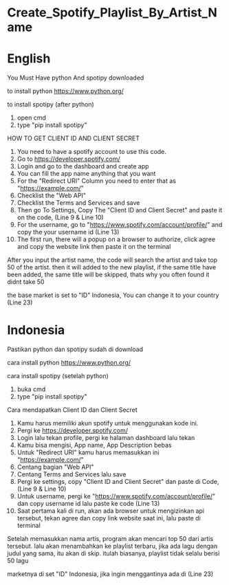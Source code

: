 # Create_Spotify_Playlist_By_Artist_Name



# English

You Must Have python And spotipy downloaded

to install python
https://www.python.org/

to install spotipy (after python)
1. open cmd
2. type "pip install spotipy"


HOW TO GET CLIENT ID AND CLIENT SECRET
1. You need to have a spotify account to use this code.
2. Go to https://developer.spotify.com/ 
3. Login and go to the dashboard and create app
4. You can fill the app name anything that you want
5. For the "Redirect URI" Column you need to enter that as "https://example.com/"
6. Checklist the "Web API"
7. Checklist the Terms and Services and save
8. Then go To Settings, Copy The "Client ID and Client Secret" and paste it on the code, (Line 9 & Line 10)
9. For the username, go to "https://www.spotify.com/account/profile/" and copy the your username id (Line 13)
10. The first run, there will a popup on a browser to authorize, click agree and copy the website link then paste it on the terminal


After you input the artist name, the code will search the artist and take top 50 of the artist. then it will added to the new playlist, if the same title have been added, the same title will be skipped, thats why you often found it didnt take 50

the base market is set to "ID" Indonesia, You can change it to your country (Line 23)






# Indonesia

Pastikan python dan spotipy sudah di download

cara install python
https://www.python.org/

cara install spotipy (setelah python)
1. buka cmd
2. type "pip install spotipy"

Cara mendapatkan Client ID dan Client Secret
1. Kamu harus memiliki akun spotify untuk menggunakan kode ini.
2. Pergi ke https://developer.spotify.com/
3. Login lalu tekan profile, pergi ke halaman dashboard lalu tekan
4. Kamu bisa mengisi, App name, App Description bebas
5. Untuk "Redirect URI" kamu harus memasukkan ini "https://example.com/"
6. Centang bagian "Web API"
7. Centang Terms and Services lalu save
8. Pergi ke settings, copy "Client ID and Client Secret" dan paste di Code, (Line 9 & Line 10)
9. Untuk username, pergi ke "https://www.spotify.com/account/profile/" dan copy username id lalu paste ke code (Line 13)
10. Saat pertama kali di run, akan ada browser untuk mengizinkan api tersebut, tekan agree dan copy link website saat ini, lalu paste di terminal


Setelah memasukkan nama artis, program akan mencari top 50 dari artis tersebut. lalu akan menambahkan ke playlist terbaru, jika ada lagu dengan judul yang sama, itu akan di skip. itulah biasanya, playlist tidak selalu berisi 50 lagu

marketnya di set "ID" Indonesia, jika ingin menggantinya ada di (Line 23)



